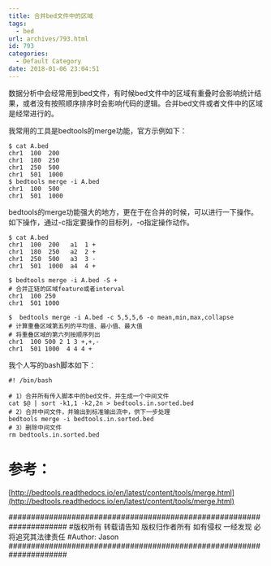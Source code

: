 ```yaml
---
title: 合并bed文件中的区域
tags:
  - bed
url: archives/793.html
id: 793
categories:
  - Default Category
date: 2018-01-06 23:04:51
---
```



数据分析中会经常用到bed文件，有时候bed文件中的区域有重叠时会影响统计结果，或者没有按照顺序排序时会影响代码的逻辑。合并bed文件或者文件中的区域是经常进行的。

我常用的工具是bedtools的merge功能，官方示例如下：

```
$ cat A.bed
chr1  100  200
chr1  180  250
chr1  250  500
chr1  501  1000
$ bedtools merge -i A.bed
chr1  100  500
chr1  501  1000
```

bedtools的merge功能强大的地方，更在于在合并的时候，可以进行一下操作。如下操作，通过-c指定要操作的目标列，-o指定操作动作。

```
$ cat A.bed
chr1  100  200   a1  1 +
chr1  180  250   a2  2 +
chr1  250  500   a3  3 -
chr1  501  1000  a4  4 +

$ bedtools merge -i A.bed -S +
# 合并正链的区域feature或者interval
chr1  100 250
chr1  501 1000

$  bedtools merge -i A.bed -c 5,5,5,6 -o mean,min,max,collapse
# 计算重叠区域第五列的平均值、最小值、最大值
# 将重叠区域的第六列按顺序列出
chr1  100 500 2 1 3 +,+,-
chr1  501 1000  4 4 4 +
```



我个人写的bash脚本如下：

```
#! /bin/bash

# 1）合并所有传入脚本中的bed文件，并生成一个中间文件
cat $@ | sort -k1,1 -k2,2n > bedtools.in.sorted.bed
# 2）合并中间文件，并输出到标准输出流中，供下一步处理
bedtools merge -i bedtools.in.sorted.bed
# 3）删除中间文件
rm bedtools.in.sorted.bed
```



# 参考：

[http://bedtools.readthedocs.io/en/latest/content/tools/merge.html](http://bedtools.readthedocs.io/en/latest/content/tools/merge.html)

\#####################################################################
\#版权所有 转载请告知 版权归作者所有 如有侵权 一经发现 必将追究其法律责任
\#Author: Jason
\#####################################################################